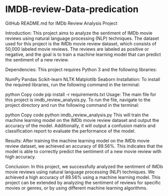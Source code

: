 # IMDB-review-Data-predication

GitHub README.md for IMDb Review Analysis Project

Introduction:
This project aims to analyze the sentiment of IMDb movie reviews using natural language processing (NLP) techniques.
The dataset used for this project is the IMDb movie review dataset, which consists of 50,000 labeled movie reviews.
The reviews are labeled as positive or negative, and the goal is to train a machine learning model that can predict the sentiment of a new review.

Dependencies:
This project requires Python 3 and the following libraries:

NumPy
Pandas
Scikit-learn
NLTK
Matplotlib
Seaborn
Installation:
To install the required libraries, run the following command in the terminal:

python
Copy code
pip install -r requirements.txt
Usage:
The main file for this project is imdb_review_analysis.py. To run the file, navigate to the project directory and run the following command in the terminal:

python
Copy code
python imdb_review_analysis.py
This will train the machine learning model on the IMDb movie review dataset and output the accuracy of the model.
Additionally, it will output a confusion matrix and classification report to evaluate the performance of the model.

Results:
After training the machine learning model on the IMDb movie review dataset, we achieved an accuracy of 89.56%. 
This indicates that the model is able to correctly predict the sentiment of a new movie review with high accuracy.

Conclusion:
In this project, we successfully analyzed the sentiment of IMDb movie reviews using natural language processing (NLP) techniques.
We achieved a high accuracy of 89.56% using a machine learning model. 
This project can be extended by analyzing the sentiment of reviews for specific movies or genres, or by using different machine learning algorithms.
